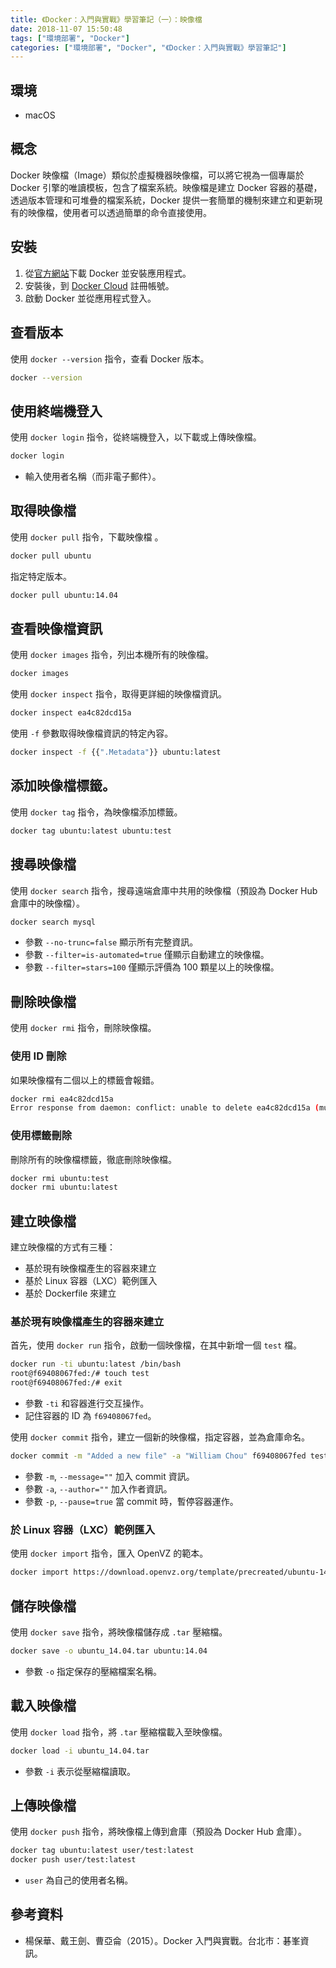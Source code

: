 ```yaml
---
title: 《Docker：入門與實戰》學習筆記（一）：映像檔
date: 2018-11-07 15:50:48
tags: ["環境部署", "Docker"]
categories: ["環境部署", "Docker", "《Docker：入門與實戰》學習筆記"]
---
```


## 環境

- macOS

## 概念

Docker 映像檔（Image）類似於虛擬機器映像檔，可以將它視為一個專屬於 Docker 引擎的唯讀模板，包含了檔案系統。映像檔是建立 Docker 容器的基礎，透過版本管理和可堆疊的檔案系統，Docker 提供一套簡單的機制來建立和更新現有的映像檔，使用者可以透過簡單的命令直接使用。

## 安裝

1. 從[官方網站](https://docs.docker.com/docker-for-mac/install/#install-and-run-docker-for-mac)下載 Docker 並安裝應用程式。
2. 安裝後，到 [Docker Cloud](https://hub.docker.com/) 註冊帳號。
3. 啟動 Docker 並從應用程式登入。

## 查看版本

使用 `docker --version` 指令，查看 Docker 版本。

```BASH
docker --version
```

## 使用終端機登入

使用 `docker login` 指令，從終端機登入，以下載或上傳映像檔。

```BASH
docker login
```

- 輸入使用者名稱（而非電子郵件）。

## 取得映像檔

使用 `docker pull` 指令，下載映像檔 。

```BASH
docker pull ubuntu
```

指定特定版本。

```BASH
docker pull ubuntu:14.04
```

## 查看映像檔資訊

使用 `docker images` 指令，列出本機所有的映像檔。

```BASH
docker images
```

使用 `docker inspect` 指令，取得更詳細的映像檔資訊。

```BASH
docker inspect ea4c82dcd15a
```

使用 `-f` 參數取得映像檔資訊的特定內容。

```BASH
docker inspect -f {{".Metadata"}} ubuntu:latest
```

## 添加映像檔標籤。

使用 `docker tag` 指令，為映像檔添加標籤。

```BASH
docker tag ubuntu:latest ubuntu:test
```

## 搜尋映像檔

使用 `docker search` 指令，搜尋遠端倉庫中共用的映像檔（預設為 Docker Hub 倉庫中的映像檔）。

```BASH
docker search mysql
```

- 參數 `--no-trunc=false` 顯示所有完整資訊。
- 參數 `--filter=is-automated=true` 僅顯示自動建立的映像檔。
- 參數 `--filter=stars=100` 僅顯示評價為 100 顆星以上的映像檔。

## 刪除映像檔

使用 `docker rmi` 指令，刪除映像檔。

### 使用 ID 刪除

如果映像檔有二個以上的標籤會報錯。

```BASH
docker rmi ea4c82dcd15a
Error response from daemon: conflict: unable to delete ea4c82dcd15a (must be forced) - image is referenced in multiple repositories
```

### 使用標籤刪除

刪除所有的映像檔標籤，徹底刪除映像檔。

```BASH
docker rmi ubuntu:test
docker rmi ubuntu:latest
```

## 建立映像檔

建立映像檔的方式有三種：

- 基於現有映像檔產生的容器來建立
- 基於 Linux 容器（LXC）範例匯入
- 基於 Dockerfile 來建立

### 基於現有映像檔產生的容器來建立

首先，使用 `docker run` 指令，啟動一個映像檔，在其中新增一個 `test` 檔。

```BASH
docker run -ti ubuntu:latest /bin/bash
root@f69408067fed:/# touch test
root@f69408067fed:/# exit
```

- 參數 `-ti` 和容器進行交互操作。
- 記住容器的 ID 為 `f69408067fed`。

使用 `docker commit` 指令，建立一個新的映像檔，指定容器，並為倉庫命名。

```BASH
docker commit -m "Added a new file" -a "William Chou" f69408067fed test
```

- 參數 `-m`, `--message=""` 加入 commit 資訊。
- 參數 `-a`, `--author=""` 加入作者資訊。
- 參數 `-p`, `--pause=true` 當 commit 時，暫停容器運作。

### 於 Linux 容器（LXC）範例匯入

使用 `docker import` 指令，匯入 OpenVZ 的範本。

```BASH
docker import https://download.openvz.org/template/precreated/ubuntu-14.04-x86_64-minimal.tar.gz ubuntu:14.04
```

## 儲存映像檔

使用 `docker save` 指令，將映像檔儲存成 `.tar` 壓縮檔。

```BASH
docker save -o ubuntu_14.04.tar ubuntu:14.04
```

- 參數 `-o` 指定保存的壓縮檔案名稱。

## 載入映像檔

使用 `docker load` 指令，將 `.tar` 壓縮檔載入至映像檔。

```BASH
docker load -i ubuntu_14.04.tar
```

- 參數 `-i` 表示從壓縮檔讀取。

## 上傳映像檔

使用 `docker push` 指令，將映像檔上傳到倉庫（預設為 Docker Hub 倉庫）。

```BASH
docker tag ubuntu:latest user/test:latest
docker push user/test:latest
```

- `user` 為自己的使用者名稱。

## 參考資料

- 楊保華、戴王劍、曹亞侖（2015）。Docker 入門與實戰。台北市：碁峯資訊。
